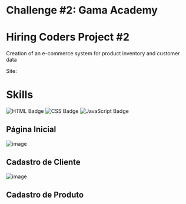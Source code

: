 # Challenge #2: Gama Academy

# Hiring Coders Project #2

Creation of an e-commerce system for product inventory and customer data 

Site: 

# Skills
![HTML Badge](https://img.shields.io/badge/HTML5-E34F26?style=for-the-badge&logo=html5&logoColor=white)
![CSS Badge](https://img.shields.io/badge/CSS3-1572B6?style=for-the-badge&logo=css3&logoColor=white)
![JavaScript Badge](https://img.shields.io/badge/JavaScript-F7DF1E?style=for-the-badge&logo=javascript&logoColor=black)

## Página Inicial

![image](https://user-images.githubusercontent.com/65916297/126837379-2f607822-8848-4c4f-9b24-d9b932127539.png)

## Cadastro de Cliente

![image](https://user-images.githubusercontent.com/65916297/126837872-fa323c94-f732-4710-871a-edac67d07d56.png)

## Cadastro de Produto
